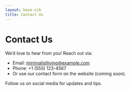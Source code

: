 ```yaml
---
layout: base.njk
title: Contact Us
---
```


# Contact Us

We’d love to hear from you! Reach out via:

- Email: minimalistliving@example.com  
- Phone: +1 (555) 123-4567  
- Or use our contact form on the website (coming soon).

Follow us on social media for updates and tips.